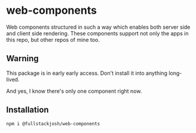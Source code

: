 # web-components

Web components structured in such a way which enables both server side and client side rendering. These components support not only the apps in this repo, but other repos of mine too.

## Warning

This package is in early early access. Don't install it into anything long-lived.

And yes, I know there's only one component right now.

## Installation

```
npm i @fullstackjosh/web-components
```
